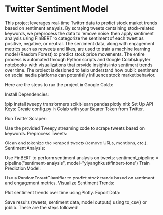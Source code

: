 # Twitter Sentiment Model
This project leverages real-time Twitter data to predict stock market trends based on sentiment analysis. By scraping tweets containing stock-related keywords, we preprocess the data to remove noise, then apply sentiment analysis using FinBERT to categorize the sentiment of each tweet as positive, negative, or neutral. The sentiment data, along with engagement metrics such as retweets and likes, are used to train a machine learning model (Random Forest) to predict stock price movements. The entire process is automated through Python scripts and Google Colab/Jupyter notebooks, with visualizations that provide insights into sentiment trends over time. The project is designed to help understand how public sentiment on social media platforms can potentially influence stock market behavior.

Here are the steps to run the project in Google Colab:

Install Dependencies:

!pip install tweepy transformers scikit-learn pandas plotly nltk
Set Up API Keys:
Create config.py in Colab with your Bearer Token from Twitter.

Run Twitter Scraper:

Use the provided Tweepy streaming code to scrape tweets based on keywords.
Preprocess Tweets:

Clean and tokenize the scraped tweets (remove URLs, mentions, etc.).
Sentiment Analysis:

Use FinBERT to perform sentiment analysis on tweets:
sentiment_pipeline = pipeline("sentiment-analysis", model="yiyanghkust/finbert-tone")
Train Prediction Model:

Use a RandomForestClassifier to predict stock trends based on sentiment and engagement metrics.
Visualize Sentiment Trends:

Plot sentiment trends over time using Plotly.
Export Data:

Save results (tweets, sentiment data, model outputs) using to_csv() or joblib.
These are the steps followed!
